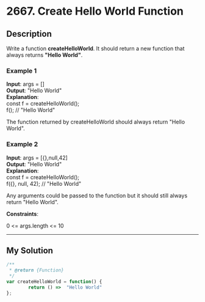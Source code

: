 # 2667. Create Hello World Function

## Description

Write a function **createHelloWorld**. It should return a new function that always returns **"Hello World"**.

### Example 1

**Input**: args = []\
**Output**: "Hello World"\
**Explanation**:\
const f = createHelloWorld();\
f();  // "Hello World"

The function returned by createHelloWorld should always return "Hello World".

### Example 2

**Input**: args = [{},null,42]\
**Output**: "Hello World"\
**Explanation**:\
const f = createHelloWorld();\
f({}, null, 42); // "Hello World"

Any arguments could be passed to the function but it should still always return "Hello World".

**Constraints**:

0 <= args.length <= 10

---

## My Solution

```javascript
/**
 * @return {Function}
 */
var createHelloWorld = function() {
        return () =>  "Hello World"
};
```
